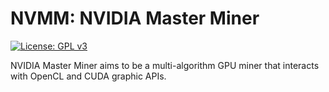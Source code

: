 [//]: # (Title of the project)

# NVMM: NVIDIA Master Miner

[//]: # (GPLv3 License indicator)

[![License: GPL v3](https://img.shields.io/badge/License-GPLv3-blue.svg)](https://www.gnu.org/licenses/gpl-3.0.html)

[//]: # (README Body)

NVIDIA Master Miner aims to be a multi-algorithm GPU miner that interacts with OpenCL and CUDA graphic APIs.
